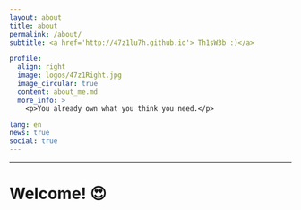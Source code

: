 ```yaml
---
layout: about
title: about
permalink: /about/
subtitle: <a href='http://47z1lu7h.github.io'> Th1sW3b :)</a>

profile:
  align: right
  image: logos/47z1Right.jpg
  image_circular: true
  content: about_me.md
  more_info: >
    <p>You already own what you think you need.</p>

lang: en
news: true
social: true
---
```


<hr>

# Welcome! 😍
